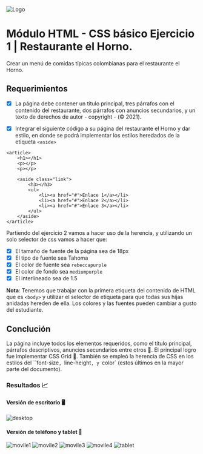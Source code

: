 ![Logo](https://github.com/JCampo1502/HTML_And_CSS_BasicConcepts_02/blob/main/images/AgileInovaLogo.png?raw=true)

# Módulo HTML - CSS básico Ejercicio 1 | Restaurante el Horno.
Crear un menú de comidas típicas colombianas para el restaurante el Horno.

## Requerimientos
- [x] La página debe contener un título principal, tres párrafos con el contenido del restaurante, dos párrafos con anuncios secundarios, y un texto de derechos de autor - copyright - (© 2021).

- [x] Integrar el siguiente código a su página del restaurante el Horno y dar estilo, en donde se podrá   implementar los estilos heredados de la etiqueta `<aside>`

```
<article>
    <h1></h1>
    <p></p>
    <p></p>

    <aside class="link">
        <h3></h3>    
        <ul>
            <li><a href="#">Enlace 1</a></li>
            <li><a href="#">Enlace 2</a></li>
            <li><a href="#">Enlace 3</a></li>
        </ul>
    </aside>
</article>
```

Partiendo del ejercicio 2 vamos a hacer uso de la herencia, y utilizando un solo selector de css vamos a hacer que:
- [x] El tamaño de fuente de la página sea de 18px
- [x] El tipo de fuente sea Tahoma
- [x] El color de fuente sea `rebeccapurple`
- [x] El color de fondo sea `mediumpurple`
- [x] El interlineado sea de 1.5

**Nota**: Tenemos que trabajar con la primera etiqueta del contenido de HTML que es `<body>` y utilizar el selector de etiqueta para que todas sus hijas anidadas hereden de ella. Los colores y las fuentes pueden cambiar a gusto del estudiante.

## Conclución
La página incluye todos los elementos requeridos, como el título principal, párrafos descriptivos, anuncios secundarios entre otros 📝. El principal logro fue implementar CSS Grid 🎨. También se empleó la herencia de CSS en los estilos del ``font-size`, `line-height`, y `color` (estos últimos en la mayor parte del documento).

### Resultados 📈
#### Versión de escritorio 🖥️
![desktop](https://github.com/JCampo1502/HTML_And_CSS_BasicConcepts_02/blob/main/images/Results/desktop.png?raw=true)
#### Versión de teléfono y tablet 📱
![movile1](https://github.com/JCampo1502/HTML_And_CSS_BasicConcepts_02/blob/main/images/Results/movile1.png?raw=true)
![movile2](https://github.com/JCampo1502/HTML_And_CSS_BasicConcepts_02/blob/main/images/Results/movile2.png?raw=true)
![movile3](https://github.com/JCampo1502/HTML_And_CSS_BasicConcepts_02/blob/main/images/Results/movile3.png?raw=true)
![movile4](https://github.com/JCampo1502/HTML_And_CSS_BasicConcepts_02/blob/main/images/Results/movile4.png?raw=true)
![tablet](https://github.com/JCampo1502/HTML_And_CSS_BasicConcepts_02/blob/main/images/Results/tablet.png?raw=true)
